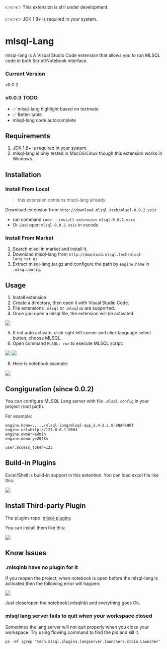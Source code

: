 👉👉👉 This extension is still under development.

👉👉👉 JDK 1.8+ is required in your system.

# mlsql-Lang

mlsql-lang is A Visual Studio Code extension that allows you to run MLSQL code in both  Script/Notebook  interface.

### Current Version

v0.0.2

### v0.0.3 TODO

* ✅ mlsql-lang highlight based on textmate
* ✅ Better table
*    mlsql-lang code autocomplete


## Requirements

1. JDK 1.8+ is required in your system.
2. mlsql-lang is only tested in MacOS/Linux though this extension works in Windows.

## Installation

### Install From Local

> this extension contains mlsql-lang already.

Download extension from `http://download.mlsql.tech/mlsql-0.0.2.vsix` 

   
   * run command `code --install-extension mlsql-0.0.2.vsix`
   * Or Just open `mlsql-0.0.2.vsix` in vscode.


### Install From Market

1. Search mlsql in market and install it.
2. Download mlsql-lang from `http://download.mlsql.tech/mlsql-lang.tar.gz` 
3. Extract mlsql-lang.tar.gz and configure the path by `engine.home` in `.mlsq.config`.

## Usage

1. Install extension.
2. Create a directory, then open it with Visual Studio Code.
3. File extensions `.mlsql` or `.mlsqlnb` are supported.
4. Once you open a mlsql file, the extension will be activated.

![](docs/images/activate.png)

5. If not auto activate, click right left corner and click language select button, choose MLSQL.
7. Open command `MLSQL: run` to execute MLSQL script:

 ![](docs/images/run.png)
 ![](docs/images/script.png)

8. Here is notebook example:

![](docs/images/notebook.png)

## Congiguration (since 0.0.2)

You can configure MLSQL Lang server with file `.mlsql.config`  in your project (root path).

For example:

```
engine.home=...../mlsql-lang/mlsql-app_2.4-2.1.0-SNAPSHOT
engine.url=http://127.0.0.1:9003
engine.owner=admin
engine.memory=2048m

user.access_token=123
```


## Build-in Plugins

Excel/Shell is build-in support in this extention. You can load excel file like this:

![](docs/images/excel.png)

## Install Third-party Plugin

The plugins repo: [mlsql-plugins](https://github.com/allwefantasy/mlsql-plugins)

You can install them like this:

![](docs/images/plugin-install.png)



## Know Issues

### .mlsqlnb have no plugin for it

If you reopen the project, when notebook is open before the mlsql-lang is activated,then 
the following error will happen:

![](docs/images/error.png)

Just close/open the notebook(.mlsqlnb) and everything goes Ok.

### mlsql lang server fails to quit when your workspace closed

Sometimes the lang server will not quit properly when you close your workspace.
Try using flowing command to find the pid and kill it.

```
ps -ef |grep 'tech.mlsql.plugins.langserver.launchers.stdio.Launcher'
```

